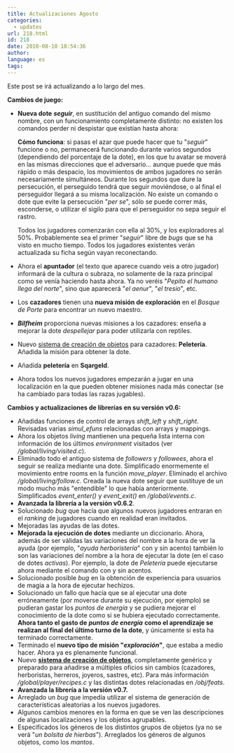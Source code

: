 ```yaml
---
title: Actualizaciones Agosto
categories:
  - updates
url: 218.html
id: 218
date: 2010-08-10 18:54:36
author:
language: es
tags:
---
```


Este post se irá actualizando a lo largo del mes.

**Cambios de juego:**

*   **Nueva dote** _**seguir**_, en sustitución del antiguo comando del mismo nombre, con un funcionamiento completamente distinto: no existen los comandos perder ni despistar que existían hasta ahora:  
      
    **Cómo funciona**: si pasas el azar que puede hacer que tu "_seguir_" funcione o no, permanecerá funcionando durante varios segundos (dependiendo del porcentaje de la dote), en los que tu avatar se moverá en las mismas direcciones que el adversario... aunque puede que más rápido o más despacio, los movimientos de ambos jugadores no serán necesariamente simultáneos. Durante los segundos que dure la persecución, el perseguido tendrá que seguir moviéndose, o al final el perseguidor llegará a su misma localización. No existe un comando o dote que evite la persecución "_per se_", sólo se puede correr más, esconderse, o utilizar el sigilo para que el perseguidor no sepa seguir el rastro.  
    
    Todos los jugadores comenzarán con ella al 30%, y los exploradores al 50%. Probablemente sea el primer "_seguir_" libre de _bugs_ que se ha visto en mucho tiempo. Todos los jugadores existentes verán actualizada su ficha según vayan reconectando.
*   Ahora el **apuntador** (el texto que aparece cuando veis a otro jugador) informará de la cultura o subraza, no solamente de la raza principal como se venía haciendo hasta ahora. Ya no veréis "_Pepito el humano llega del norte_", sino que aparecerá "_el aenur_", "_el tresio_", etc.
*   Los **cazadores** tienen una **nueva misión de exploración** en el _Bosque de Porte_ para encontrar un nuevo maestro.
*   **_Bilfheim_** proporciona nuevas misiones a los cazadores: enseña a mejorar la dote _despellejar_ para poder utilizarla con reptiles.
*   Nuevo [sistema de creación de objetos](http://www.ciudadcapital.net/archivo/sistema-de-creacion-de-objetos-herreria-peleteria-joyeria-alquimia/) para cazadores: **Peletería**. Añadida la misión para obtener la dote.
*   Añadida **peletería** en **Sqargeld**.
*   Ahora todos los nuevos jugadores empezarán a jugar en una localización en la que pueden obtener misiones nada más conectar (se ha cambiado para todas las razas jugables).

**Cambios y actualizaciones de librerías en su versión v0.6:**

*   Añadidas funciones de control de arrays *shift_left* y *shift_right*. Revisadas varias *simul_efuns* relacionadas con arrays y mappings.
*   Ahora los objetos _living_ mantienen una pequeña lista interna con información de los últimos _environment_ visitados (ver _/global/living/visited.c_).
*   Eliminado todo el antiguo sistema de _followers_ y _followees_, ahora el seguir se realiza mediante una dote. Simplificado enormemente el movimiento entre rooms en la función *move_player*. Eliminado el archivo _/global/living/follow.c_. Creada la nueva dote seguir que sustituye de un modo mucho más "entendible" lo que había anteriormente. Simplificados *event_enter()* y *event_exit()* en */global/events.c*.
*   **Avanzada la librería a la versión v0.6.2**.
*   Solucionado _bug_ que hacía que algunos nuevos jugadores entraran en el _ranking_ de jugadores cuando en realidad eran invitados.
*   Mejoradas las ayudas de las dotes.
*   **Mejorada la ejecución de dotes** mediante un diccionario. Ahora, además de ser válidas las variaciones del nombre a la hora de ver la ayuda (por ejemplo, "_ayuda herboristería_" con y sin acento) también lo son las variaciones del nombre a la hora de ejecutar la dote (en el caso de dotes _activas_). Por ejemplo, la dote de _Peletería_ puede ejecutarse ahora mediante el comando con y sin acentos.
*   Solucionado posible _bug_ en la obtención de experiencia para usuarios de magia a la hora de ejecutar hechizos.
*   Solucionado un fallo que hacía que se al ejecutar una dote erróneamente (por moverse durante su ejecución, por ejemplo) se pudieran gastar los _puntos de energía_ y se pudiera mejorar el conocimiento de la dote como si se hubiera ejecutado correctamente. **Ahora tanto el gasto de** _**puntos de energía**_ **como el aprendizaje se realizan al final del último turno de la dote**, y únicamente si esta ha terminado correctamente.
*   Terminado el **nuevo tipo de misión "**_**exploración**_**"**, que estaba a medio hacer. Ahora ya es plenamente funcional.
*   Nuevo **[sistema de creación de objetos](http://www.ciudadcapital.net/archivo/sistema-de-creacion-de-objetos-herreria-peleteria-joyeria-alquimia/)**, completamente genérico y preparado para añadirse a múltiples oficios sin cambios (cazadores, herboristas, herreros, joyeros, sastres, etc). Para más información _/global/player/recipes.c_ y las distintas dotes relacionadas en _/obj/feats_.  
*   **Avanzada la librería a la versión v0.7.**
*   Arreglado un _bug_ que impedía utilizar el sistema de generación de características aleatorias a los nuevos jugadores.
*   Algunos cambios menores en la forma en que se ven las descripciones de algunas localizaciones y los objetos agrupables.
*   Especificados los géneros de los distintos grupos de objetos (ya no se verá "_un bolsita de hierbas_"). Arreglados los géneros de algunos objetos, como los _mantos_.
